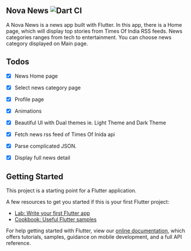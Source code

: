 ## Nova News ![Dart CI](https://github.com/TheAlphamerc/flutter_news_app/workflows/Dart%20CI/badge.svg)

A Nova News is a news app built with Flutter. In this app, there is a Home page, which will display top stories from Times Of India RSS feeds. News categories ranges from tech to entertainment. You can choose news category displayed on Main page. 


 ## Todos

- [x] News Home page
- [x] Select news category page
- [x] Profile page
- [x] Animations
- [x] Beautiful UI with Dual themes ie. Light Theme and Dark Theme
- [x] Fetch news rss feed of Times Of Inida api
- [x] Parse complicated JSON.
- [x] Display full news detail


## Getting Started

This project is a starting point for a Flutter application.

A few resources to get you started if this is your first Flutter project:

- [Lab: Write your first Flutter app](https://flutter.dev/docs/get-started/codelab)
- [Cookbook: Useful Flutter samples](https://flutter.dev/docs/cookbook)

For help getting started with Flutter, view our
[online documentation](https://flutter.dev/docs), which offers tutorials,
samples, guidance on mobile development, and a full API reference.
